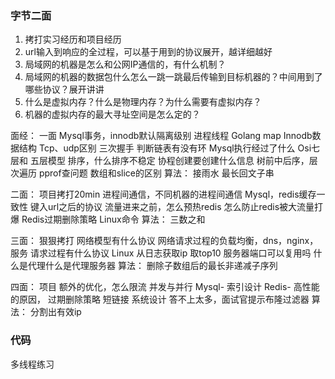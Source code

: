 ### 字节二面
1. 拷打实习经历和项目经历
2. url输入到响应的全过程，可以基于用到的协议展开，越详细越好
3. 局域网的机器是怎么和公网IP通信的，有什么机制？
4. 局域网的机器的数据包什么怎么一跳一跳最后传输到目标机器的？中间用到了哪些协议？展开讲讲
5. 什么是虚拟内存？什么是物理内存？为什么需要有虚拟内存？
6. 机器的虚拟内存的最大寻址空间是怎么定的？



面经：
一面
Mysql事务，innodb默认隔离级别
进程线程
Golang map
Innodb数据结构
Tcp、udp区别
三次握手
判断链表有没有环
Mysql执行经过了什么
Osi七层和 五层模型
排序，什么排序不稳定
协程创建要创建什么信息
树前中后序，层次遍历
pprof查问题
数组和slice的区别
算法：
接雨水
最长回文子串

二面：
项目拷打20min
进程间通信，不同机器的进程间通信
Mysql，redis缓存一致性
键入url之后的协议
流量进来之前，怎么预热redis
怎么防止redis被大流量打爆
Redis过期删除策略
Linux命令
算法：
三数之和

三面：
狠狠拷打
网络模型有什么协议
网络请求过程的负载均衡，dns，nginx，服务
请求过程有什么协议
Linux 从日志获取ip 取top10
服务器端口可以复用吗
什么是代理什么是代理服务器
算法：
删除子数组后的最长非递减子序列

四面：
项目 额外的优化，怎么限流
并发与并行
Mysql- 索引设计
Redis- 高性能的原因， 过期删除策略
短链接 系统设计 答不上太多，面试官提示布隆过滤器
算法：
分割出有效ip





### 代码

多线程练习



